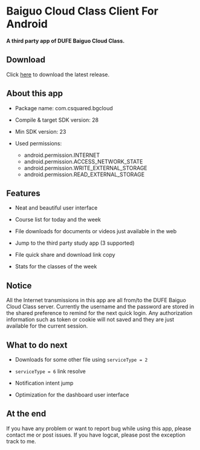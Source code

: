 # Baiguo Cloud Class Client For Android

**A third party app of DUFE Baiguo Cloud Class.**

## Download

Click [here](https://github.com/IntelliCe/BgCloudApp/releases) to download the latest release.

## About this app

- Package name: com.csquared.bgcloud

- Compile & target SDK version: 28

- Min SDK version: 23

- Used permissions:
  - android.permission.INTERNET
  - android.permission.ACCESS_NETWORK_STATE
  - android.permission.WRITE_EXTERNAL_STORAGE
  - android.permission.READ_EXTERNAL_STORAGE
  
## Features

- Neat and beautiful user interface

- Course list for today and the week

- File downloads for documents or videos just available in the web

- Jump to the third party study app (3 supported)

- File quick share and download link copy

- Stats for the classes of the week

## Notice

All the Internet transmissions in this app are all from/to the DUFE Baiguo Cloud Class server. Currently the username and the password are stored in the shared preference to remind for the next quick login. Any authorization information such as token or cookie will not saved and they are just available for the current session.

## What to do next

- Downloads for some other file using ``serviceType = 2``

- ``serviceType = 6`` link resolve

- Notification intent jump

- Optimization for the dashboard user interface

## At the end

If you have any problem or want to report bug while using this app, please contact me or post issues. If you have logcat, please post the exception track to me.
